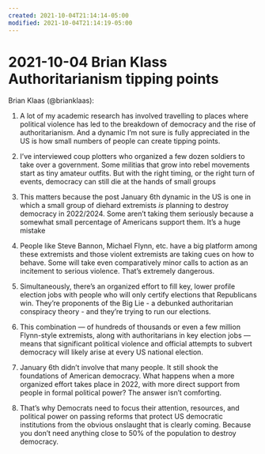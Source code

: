 ```yaml
---
created: 2021-10-04T21:14:14-05:00
modified: 2021-10-04T21:14:19-05:00
---
```

# 2021-10-04 Brian Klass Authoritarianism tipping points

Brian Klaas (@brianklaas):
1. A lot of my academic research has involved travelling to places where political violence has led to the breakdown of democracy and the rise of authoritarianism. And a dynamic I’m not sure is fully appreciated in the US is how small numbers of people can create tipping points.

2. I’ve interviewed coup plotters who organized a few dozen soldiers to take over a government. Some militias that grow into rebel movements start as tiny amateur outfits. But with the right timing, or the right turn of events, democracy can still die at the hands of small groups

3. This matters because the post January 6th dynamic in the US is one in which a small group of diehard extremists *is* planning to destroy democracy in 2022/2024. Some aren’t taking them seriously because a somewhat small percentage of Americans support them. It’s a huge mistake

4. People like Steve Bannon, Michael Flynn, etc. have a big platform among these extremists and those violent extremists are taking cues on how to behave. Some will take even comparatively minor calls to action as an incitement to serious violence. That’s extremely dangerous.

5. Simultaneously, there’s an organized effort to fill key, lower profile election jobs with people who will only certify elections that Republicans win. They’re proponents of the Big Lie - a debunked authoritarian conspiracy theory - and they’re trying to run our elections.

6. This combination — of hundreds of thousands or even a few million Flynn-style extremists, along with authoritarians in key election jobs — means that significant political violence and official attempts to subvert democracy will likely arise at every US national election.

7. January 6th didn’t involve that many people. It still shook the foundations of American democracy. What happens when a more organized effort takes place in 2022, with more direct support from people in formal political power? The answer isn’t comforting.

8. That’s why Democrats need to focus their attention, resources, and political power on passing reforms that protect US democratic institutions from the obvious onslaught that is clearly coming. Because you don’t need anything close to 50% of the population to destroy democracy.
